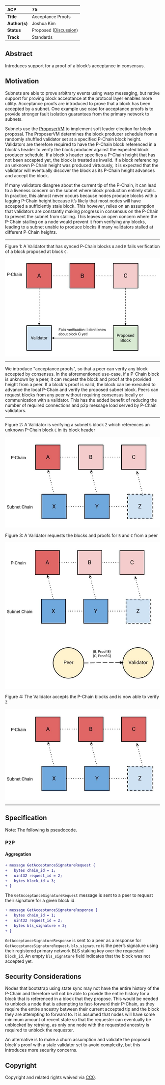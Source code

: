 | ACP | 75 |
| :--- | :--- |
| **Title** | Acceptance Proofs |
| **Author(s)** | Joshua Kim |
| **Status** | Proposed ([Discussion](https://github.com/avalanche-foundation/ACPs/discussions/82)) |
| **Track** | Standards |

## Abstract

Introduces support for a proof of a block’s acceptance in consensus.

## Motivation

Subnets are able to prove arbitrary events using warp messaging, but native support for proving block acceptance at the protocol layer enables more utility. Acceptance proofs are introduced to prove that a block has been accepted by a subnet. One example use case for acceptance proofs is to provide stronger fault isolation guarantees from the primary network to subnets.

Subnets use the [ProposerVM](https://github.com/ava-labs/avalanchego/blob/416fbdf1f783c40f21e7009a9f06d192e69ba9b5/vms/proposervm/README.md) to implement soft leader election for block proposal. The ProposerVM determines the block producer schedule from a randomly shuffled validator set at a specified P-Chain block height. Validators are therefore required to have the P-Chain block referenced in a block's header to verify the block producer against the expected block producer schedule. If a block's header specifies a P-Chain height that has not been accepted yet, the block is treated as invalid. If a block referencing an unknown P-Chain height was produced virtuously, it is expected that the validator will eventually discover the block as its P-Chain height advances and accept the block.

If many validators disagree about the current tip of the P-Chain, it can lead to a liveness concern on the subnet where block production entirely stalls. In practice, this almost never occurs because nodes produce blocks with a lagging P-Chain height because it’s likely that most nodes will have accepted a sufficiently stale block. This however, relies on an assumption that validators are constantly making progress in consensus on the P-Chain to prevent the subnet from stalling. This leaves an open concern where the P-Chain stalling on a node would prevent it from verifying any blocks, leading to a subnet unable to produce blocks if many validators stalled at different P-Chain heights.

---

Figure 1: A Validator that has synced P-Chain blocks `A` and `B` fails verification of a block proposed at block `C`.

![figure 1](./1.jpg)

---

We introduce "acceptance proofs", so that a peer can verify any block accepted by consensus. In the aforementioned use-case, if a P-Chain block is unknown by a peer, it can request the block and proof at the provided height from a peer. If a block's proof is valid, the block can be executed to advance the local P-Chain and verify the proposed subnet block. Peers can request blocks from any peer without requiring consensus locally or communication with a validator. This has the added benefit of reducing the number of required connections and p2p message load served by P-Chain validators.

---

Figure 2: A Validator is verifying a subnet’s block `Z` which references an unknown P-Chain block `C` in its block header

![figure 2](./2.jpg)

Figure 3: A Validator requests the blocks and proofs for `B` and `C` from a peer

![figure 3](./3.jpg)

Figure 4: The Validator accepts the P-Chain blocks and is now able to verify `Z`

![figure 4](./4.jpg)

---

## Specification

Note: The following is pseudocode.

### P2P

#### Aggregation

```diff
+ message GetAcceptanceSignatureRequest {
+   bytes chain_id = 1;
+   uint32 request_id = 2;
+   bytes block_id = 3;
+ }
```

The `GetAcceptanceSignatureRequest` message is sent to a peer to request their signature for a given block id.

```diff
+ message GetAcceptanceSignatureResponse {
+   bytes chain_id = 1;
+   uint32 request_id = 2;
+   bytes bls_signature = 3;
+ }
```

`GetAcceptanceSignatureResponse` is sent to a peer as a response for `GetAcceptanceSignatureRequest`. `bls_signature` is the peer’s signature using their registered primary network BLS staking key over the requested `block_id`. An empty `bls_signature` field indicates that the block was not accepted yet.

## Security Considerations

Nodes that bootstrap using state sync may not have the entire history of the
P-Chain and therefore will not be able to provide the entire history for a block
that is referenced in a block that they propose. This would be needed to unblock a node that is attempting to fast-forward their P-Chain, as they require the entire ancestry between their current accepted tip and the block they are attempting to forward to. It is assumed that nodes will have some minimum amount of recent state so that the requester can eventually be unblocked by retrying, as only one node with the requested ancestry is required to unblock the requester.

An alternative is to make a churn assumption and validate the proposed block's proof with a stale validator set to avoid complexity, but this introduces more security concerns.

## Copyright

Copyright and related rights waived via [CC0](https://creativecommons.org/publicdomain/zero/1.0/).
